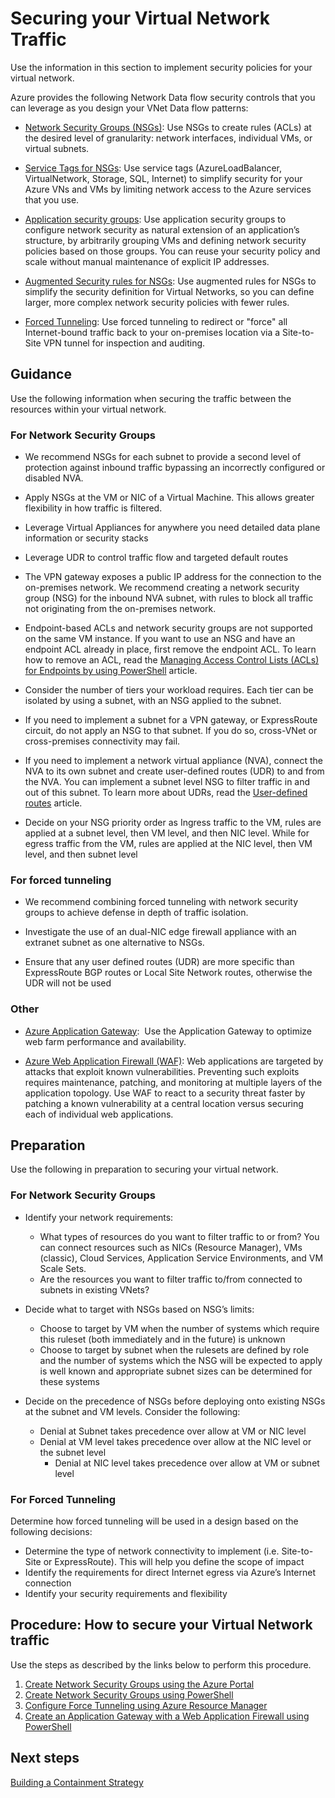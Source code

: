 # Securing your Virtual Network Traffic


Use the information in this section to implement security policies for your virtual network. 

Azure provides the following Network Data flow security controls that you can leverage as you design your VNet Data flow patterns:  


  - [Network Security Groups (NSGs)](https://docs.microsoft.com/en-us/azure/virtual-network/virtual-network-vnet-plan-design-arm):  Use NSGs to create rules (ACLs) at the desired level of granularity: network interfaces, individual VMs, or virtual subnets. 

  - [Service Tags for NSGs](https://docs.microsoft.com/en-us/azure/virtual-network/security-overview#service-tags):   Use service tags (AzureLoadBalancer, VirtualNetwork, Storage, SQL, Internet) to simplify security for your Azure VNs and VMs by limiting network access to the Azure services that you use. 

  - [Application security groups](https://docs.microsoft.com/en-us/azure/virtual-network/security-overview#application-security-groups):  Use application security groups to configure network security as natural extension of an application’s structure, by arbitrarily grouping VMs and defining network security policies based on those groups. You can reuse your security policy and scale without manual maintenance of explicit IP addresses. 
	
  - [Augmented Security rules for NSGs](https://docs.microsoft.com/en-us/azure/virtual-network/security-overview#augmented-security-rules):  Use augmented rules for NSGs to simplify the security definition for Virtual Networks, so you can define larger, more complex network security policies with fewer rules. 
	
  - [Forced Tunneling](https://docs.microsoft.com/en-us/azure/vpn-gateway/vpn-gateway-forced-tunneling-rm#about-forced-tunneling):  Use forced tunneling to redirect or "force" all Internet-bound traffic back to your on-premises location via a Site-to-Site VPN tunnel for inspection and auditing.  



## Guidance 

Use the following information when securing the traffic between the resources within your virtual network.

### For Network Security Groups

  - We recommend NSGs for each subnet to provide a second level of protection against inbound traffic bypassing an incorrectly configured or disabled NVA. 
	
  - Apply NSGs at the VM or NIC of a Virtual Machine. This allows greater flexibility in how traffic is filtered.
	
  - Leverage Virtual Appliances for anywhere you need detailed data plane information or security stacks
	
  - Leverage UDR to control traffic flow and targeted default routes
	
  - The VPN gateway exposes a public IP address for the connection to the on-premises network. We recommend creating a network security group (NSG) for the inbound NVA subnet, with rules to block all traffic not originating from the on-premises network.
	
  - Endpoint-based ACLs and network security groups are not supported on the same VM instance. If you want to use an NSG and have an endpoint ACL already in place, first remove the endpoint ACL. To learn how to remove an ACL, read the [Managing Access Control Lists (ACLs) for Endpoints by using PowerShell](https://docs.microsoft.com/en-us/azure/virtual-network/virtual-networks-acl-powershell) article.
	
  - Consider the number of tiers your workload requires. Each tier can be isolated by using a subnet, with an NSG applied to the subnet.
	
  - If you need to implement a subnet for a VPN gateway, or ExpressRoute circuit, do not apply an NSG to that subnet. If you do so, cross-VNet or cross-premises connectivity may fail.
	
  - If you need to implement a network virtual appliance (NVA), connect the NVA to its own subnet and create user-defined routes (UDR) to and from the NVA. You can implement a subnet level NSG to filter traffic in and out of this subnet. To learn more about UDRs, read the [User-defined routes](https://docs.microsoft.com/en-us/azure/virtual-network/virtual-networks-udr-overview) article.
	
  - Decide on your NSG priority order as Ingress traffic to the VM, rules are applied at a subnet level, then VM level, and then NIC level. While for egress traffic from the VM, rules are applied at the NIC level, then VM level, and then subnet level
	 
	
### For forced tunneling
	
- We recommend combining forced tunneling with network security groups to achieve defense in depth of traffic isolation.
	
- Investigate the use of an dual-NIC edge firewall appliance with an extranet subnet as one alternative to NSGs.
	
- Ensure that any user defined routes (UDR) are more specific than ExpressRoute BGP routes or Local Site Network routes, otherwise the UDR will not be used


### Other

- [Azure Application Gateway](https://docs.microsoft.com/en-us/azure/security/azure-network-security#application-gateway):  Use the Application Gateway to optimize web farm performance and availability. 
	
- [Azure Web Application Firewall (WAF)](https://docs.microsoft.com/en-us/azure/security/azure-network-security#azure-web-application-firewall-waf): Web applications are targeted by attacks that exploit known vulnerabilities. Preventing such exploits requires maintenance, patching, and monitoring at multiple layers of the application topology. Use WAF to react to a security threat faster by patching a known vulnerability at a central location versus securing each of individual web applications.



## Preparation

Use the following in preparation to securing your virtual network.

### For Network Security Groups
	
  - Identify your network requirements:
	- What types of resources do you want to filter traffic to or from? You can connect resources such as NICs (Resource Manager), VMs (classic), Cloud Services, Application Service Environments, and VM Scale Sets.
	- Are the resources you want to filter traffic to/from connected to subnets in existing VNets?
		
  - Decide what to target with NSGs based on NSG’s limits:
	- Choose to target by VM when the number  of systems which require this ruleset (both immediately and in the future) is unknown
	- Choose to target by subnet when the rulesets are defined by role and the number of systems which the NSG will be expected to apply is well known and appropriate subnet sizes can be determined for these systems
		
  - Decide on the precedence of NSGs before deploying onto existing NSGs at the subnet and VM levels. Consider the following:
	- Denial at Subnet takes precedence over allow at VM or NIC level
	- Denial at VM level takes precedence over allow at the NIC level or the subnet level
        - Denial at NIC level takes precedence over allow at VM or subnet level

### For Forced Tunneling

Determine how forced tunneling will be used in a design based on the following decisions:

  - Determine the type of network connectivity to implement (i.e. Site-to-Site or ExpressRoute). This will help you define the scope of impact
  - Identify the requirements for direct Internet egress via Azure’s Internet connection 
  - Identify your security requirements and flexibility 

 
## Procedure:  How to secure your Virtual Network traffic

Use the steps as described by the links below to perform this procedure.

  1. [Create Network Security Groups using the Azure Portal](https://docs.microsoft.com/en-us/azure/virtual-network/virtual-networks-create-nsg-arm-pportal)
  2. [Create Network Security Groups using PowerShell](https://docs.microsoft.com/en-us/azure/virtual-network/tutorial-filter-network-traffic#create-a-network-security-group) 
  3. [Configure Force Tunneling using Azure Resource Manager](https://docs.microsoft.com/en-us/azure/vpn-gateway/vpn-gateway-forced-tunneling-rm)
  4. [Create an Application Gateway with a Web Application Firewall using PowerShell](https://docs.microsoft.com/en-us/azure/application-gateway/tutorial-restrict-web-traffic-powershell)


## Next steps

[Building a Containment Strategy](4.2-Building-a-Containment-Strategy.md)


